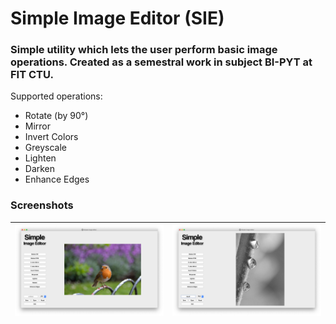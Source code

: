 # Simple Image Editor (SIE)
### Simple utility which lets the user perform basic image operations. Created as a semestral work in subject BI-PYT at FIT CTU.
Supported operations:

 - Rotate (by 90°)
 - Mirror
 - Invert Colors
 - Greyscale
 - Lighten
 - Darken
 - Enhance Edges

### Screenshots
![screen1](screenshots/screen1.png)   |  ![screen2](screenshots/screen2.png)
:------------------------------------:|:------------------------------------: